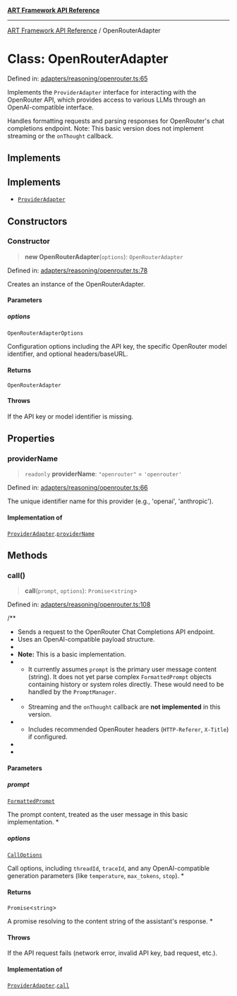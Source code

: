 [**ART Framework API Reference**](../README.md)

***

[ART Framework API Reference](../README.md) / OpenRouterAdapter

# Class: OpenRouterAdapter

Defined in: [adapters/reasoning/openrouter.ts:65](https://github.com/hashangit/ART/blob/f4539b852e546bb06f1cc8c56173d3ccfb0ad7fa/src/adapters/reasoning/openrouter.ts#L65)

Implements the `ProviderAdapter` interface for interacting with the OpenRouter API,
which provides access to various LLMs through an OpenAI-compatible interface.

Handles formatting requests and parsing responses for OpenRouter's chat completions endpoint.
Note: This basic version does not implement streaming or the `onThought` callback.

## Implements

## Implements

- [`ProviderAdapter`](../interfaces/ProviderAdapter.md)

## Constructors

### Constructor

> **new OpenRouterAdapter**(`options`): `OpenRouterAdapter`

Defined in: [adapters/reasoning/openrouter.ts:78](https://github.com/hashangit/ART/blob/f4539b852e546bb06f1cc8c56173d3ccfb0ad7fa/src/adapters/reasoning/openrouter.ts#L78)

Creates an instance of the OpenRouterAdapter.

#### Parameters

##### options

`OpenRouterAdapterOptions`

Configuration options including the API key, the specific OpenRouter model identifier, and optional headers/baseURL.

#### Returns

`OpenRouterAdapter`

#### Throws

If the API key or model identifier is missing.

## Properties

### providerName

> `readonly` **providerName**: `"openrouter"` = `'openrouter'`

Defined in: [adapters/reasoning/openrouter.ts:66](https://github.com/hashangit/ART/blob/f4539b852e546bb06f1cc8c56173d3ccfb0ad7fa/src/adapters/reasoning/openrouter.ts#L66)

The unique identifier name for this provider (e.g., 'openai', 'anthropic').

#### Implementation of

[`ProviderAdapter`](../interfaces/ProviderAdapter.md).[`providerName`](../interfaces/ProviderAdapter.md#providername)

## Methods

### call()

> **call**(`prompt`, `options`): `Promise`\<`string`\>

Defined in: [adapters/reasoning/openrouter.ts:108](https://github.com/hashangit/ART/blob/f4539b852e546bb06f1cc8c56173d3ccfb0ad7fa/src/adapters/reasoning/openrouter.ts#L108)

/**
 * Sends a request to the OpenRouter Chat Completions API endpoint.
 * Uses an OpenAI-compatible payload structure.
 *
 * **Note:** This is a basic implementation.
 * - It currently assumes `prompt` is the primary user message content (string). It does not yet parse complex `FormattedPrompt` objects containing history or system roles directly. These would need to be handled by the `PromptManager`.
 * - Streaming and the `onThought` callback are **not implemented** in this version.
 * - Includes recommended OpenRouter headers (`HTTP-Referer`, `X-Title`) if configured.
 *
 *

#### Parameters

##### prompt

[`FormattedPrompt`](../type-aliases/FormattedPrompt.md)

The prompt content, treated as the user message in this basic implementation.
 *

##### options

[`CallOptions`](../interfaces/CallOptions.md)

Call options, including `threadId`, `traceId`, and any OpenAI-compatible generation parameters (like `temperature`, `max_tokens`, `stop`).
 *

#### Returns

`Promise`\<`string`\>

A promise resolving to the content string of the assistant's response.
 *

#### Throws

If the API request fails (network error, invalid API key, bad request, etc.).

#### Implementation of

[`ProviderAdapter`](../interfaces/ProviderAdapter.md).[`call`](../interfaces/ProviderAdapter.md#call)
